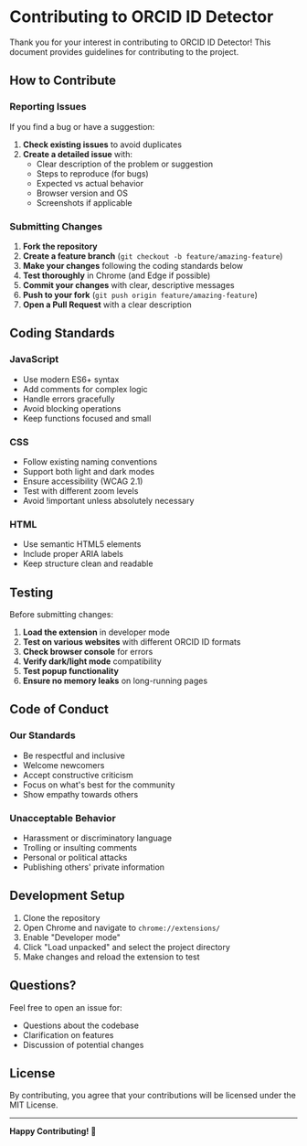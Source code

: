 # Contributing to ORCID ID Detector

Thank you for your interest in contributing to ORCID ID Detector! This document provides guidelines for contributing to the project.

## How to Contribute

### Reporting Issues

If you find a bug or have a suggestion:

1. **Check existing issues** to avoid duplicates
2. **Create a detailed issue** with:
   - Clear description of the problem or suggestion
   - Steps to reproduce (for bugs)
   - Expected vs actual behavior
   - Browser version and OS
   - Screenshots if applicable

### Submitting Changes

1. **Fork the repository**
2. **Create a feature branch** (`git checkout -b feature/amazing-feature`)
3. **Make your changes** following the coding standards below
4. **Test thoroughly** in Chrome (and Edge if possible)
5. **Commit your changes** with clear, descriptive messages
6. **Push to your fork** (`git push origin feature/amazing-feature`)
7. **Open a Pull Request** with a clear description

## Coding Standards

### JavaScript

- Use modern ES6+ syntax
- Add comments for complex logic
- Handle errors gracefully
- Avoid blocking operations
- Keep functions focused and small

### CSS

- Follow existing naming conventions
- Support both light and dark modes
- Ensure accessibility (WCAG 2.1)
- Test with different zoom levels
- Avoid !important unless absolutely necessary

### HTML

- Use semantic HTML5 elements
- Include proper ARIA labels
- Keep structure clean and readable

## Testing

Before submitting changes:

1. **Load the extension** in developer mode
2. **Test on various websites** with different ORCID ID formats
3. **Check browser console** for errors
4. **Verify dark/light mode** compatibility
5. **Test popup functionality**
6. **Ensure no memory leaks** on long-running pages

## Code of Conduct

### Our Standards

- Be respectful and inclusive
- Welcome newcomers
- Accept constructive criticism
- Focus on what's best for the community
- Show empathy towards others

### Unacceptable Behavior

- Harassment or discriminatory language
- Trolling or insulting comments
- Personal or political attacks
- Publishing others' private information

## Development Setup

1. Clone the repository
2. Open Chrome and navigate to `chrome://extensions/`
3. Enable "Developer mode"
4. Click "Load unpacked" and select the project directory
5. Make changes and reload the extension to test

## Questions?

Feel free to open an issue for:
- Questions about the codebase
- Clarification on features
- Discussion of potential changes

## License

By contributing, you agree that your contributions will be licensed under the MIT License.

---

**Happy Contributing! 🎉**
